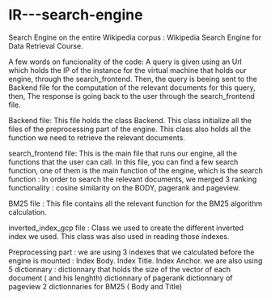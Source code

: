# IR---search-engine
Search Engine on the entire Wikipedia corpus :
Wikipedia Search Engine for Data Retrieval Course.

A few words on funcionality of the code:
A query is given using an Url which holds the IP of the instance for the virtual machine that holds our engine, through the search_frontend. Then, the query is beeing sent to the Backend file for the computation of the relevant documents for this query, then, The response is going back to the user through the search_frontend file. 

Backend file:
This file holds the class Backend. This class initialize all the files of the preprocessing part of the engine. This class also holds all the function we need to retrieve the relevant documents.

search_frontend file:
This is the main file that runs our engine, all the functions that the user can call.
In this file, you can find a few search function, one of them is the main function of the engine, which is the search function : In order to search the relevant documents, we merged 3 ranking functionality : cosine similarity on the BODY, pagerank and pageview.    

BM25 file :
This file contains all the relevant function for the BM25 algorithm calculation.

inverted_index_gcp file :
Class we used to create the different inverted index we used. This class was also used in reading those indexes.


Preprocessing part : 
we are using 3 indexes that we calculated before the engine is mounted : Index Body.
                                                                         Index Title.
                                                                         Index Anchor.
we are also using 5 dictionnary : dictionnary that holds the size of the vector of each document ( and his lenghth)
                                  dictionnary of pagerank
                                  dictionnary of pageview
                                  2 dictionnaries for BM25 ( Body and Title)

